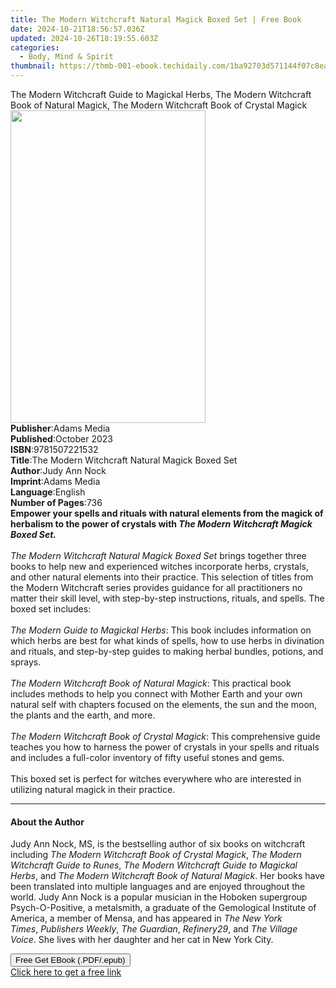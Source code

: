 ```yaml
---
title: The Modern Witchcraft Natural Magick Boxed Set | Free Book
date: 2024-10-21T18:56:57.036Z
updated: 2024-10-26T18:19:55.603Z
categories:
  - Body, Mind & Spirit
thumbnail: https://thmb-001-ebook.techidaily.com/1ba92703d571144f07c8ea462f61014f5058356f142dd640ac17ba26412e4d47.jpg
---
```

<main id="book-container">
  <div class="flex flex-col">
    <div class="book-brief flex-1 py-6 px-4 sm:p-6 md:py-10 md:px-8">
      <!-- brief-->
      <div class="book-brief-main">
        The Modern Witchcraft Guide to Magickal Herbs, The Modern Witchcraft
        Book of Natural Magick, The Modern Witchcraft Book of Crystal Magick
      </div>
    </div>
    <div
      class="book-meta-info flex-1 grid gap-4 col-start-1 col-end-3 row-start-1 sm:mb-6 sm:grid-cols-4 lg:gap-6 lg:col-start-2 lg:row-end-6 lg:row-span-6 lg:mb-0"
    >
      <div
        class="book-meta-info-left place-content-center mt-4 p-4 text-sm leading-6 col-start-2 col-span-2 dark:text-slate-400"
      >
        <img
          class="w-full h-500 object-cover rounded-lg sm:h-255 sm:col-span-2 lg:col-span-full"
          src="https://img-001-ebook.techidaily.com/0327fef787d2fbe56eae1897f6862efa95af7113587f1a5bd22955da10c9bb8d.jpg"
          alt=""
          width="312"
          height="500"
        />
      </div>
      <div
        class="book-meta-info-right mt-2 col-start-1 row-start-2 col-span-3 self-center"
      >
        <!-- meta data  -->
        <div class="flex flex-col px-4 md:px-8">
          <div class="flex-1">
            <strong>Publisher</strong>:<span class="px-2">Adams Media</span>
          </div>
          <div class="flex-1">
            <strong>Published</strong>:<span class="px-2">October 2023</span>
          </div>
          <div class="flex-1">
            <strong>ISBN</strong>:<span class="px-2">9781507221532</span>
          </div>
          <div class="flex-1">
            <strong>Title</strong>:<span class="px-2"
              >The Modern Witchcraft Natural Magick Boxed Set</span
            >
          </div>
          <div class="flex-1">
            <strong>Author</strong>:<span class="px-2">Judy Ann Nock</span>
          </div>
          <div class="flex-1">
            <strong>Imprint</strong>:<span class="px-2">Adams Media</span>
          </div>
          <div class="flex-1">
            <strong>Language</strong>:<span class="px-2">English</span>
          </div>
          <div class="flex-1">
            <strong>Number of Pages</strong>:<span class="px-2">736</span>
          </div>
        </div>
      </div>
    </div>
    <div class="book-description flex-1 py-6 px-4 sm:p-6 md:py-10 md:px-8">
      <div class="book-description-main">
        <div accordion-content="" id="description">
          <b
            >Empower your spells and rituals with natural elements from the
            magick of herbalism to the power of crystals with
            <i>The Modern Witchcraft Magick Boxed Set.</i></b
          ><br /><br /><i>The Modern Witchcraft Natural Magick Boxed Set</i>
          brings together three books to help new and experienced witches
          incorporate herbs, crystals, and other natural elements into their
          practice. This selection of titles from the Modern Witchcraft series
          provides guidance for all practitioners no matter their skill level,
          with step-by-step instructions, rituals, and spells. The boxed set
          includes:<br />
          <br /><i>The Modern Guide to Magickal Herbs</i>: This book includes
          information on which herbs are best for what kinds of spells, how to
          use herbs in divination and rituals, and step-by-step guides to making
          herbal bundles, potions, and sprays.<br />
          <br /><i>The Modern Witchcraft Book of Natural Magick</i>: This
          practical book includes methods to help you connect with Mother Earth
          and your own natural self with chapters focused on the elements, the
          sun and the moon, the plants and the earth, and more.<br />
          <br /><i>The Modern Witchcraft Book of Crystal Magick</i>: This
          comprehensive guide teaches you how to harness the power of crystals
          in your spells and rituals and includes a full-color inventory of
          fifty useful stones and gems.<br />
          <br />This boxed set is perfect for witches everywhere who are
          interested in utilizing natural magick in their practice.
        </div>
        <div class="accordion-fader"></div>
      </div>
    </div>
    <div class="book-excerpts flex-1 py-6 px-4 sm:p-6 md:py-10 md:px-8">
      <!-- excerpts-->
      <div class="book-excerpts-main">
        <hr />
        <h4 class="placeholder placeholder-heading">
          <span>About the Author</span>
        </h4>
        <p>
          Judy Ann Nock, MS, is the bestselling author of six books on
          witchcraft including <i>The Modern Witchcraft Book of Crystal Magic</i
          ><i>k</i>,<i> The Modern Witchcraft Guide to Runes</i>,
          <i>The Modern Witchcraft Guide to Magickal Herbs</i>, and
          <i>The Modern Witchcraft Book of Natural Magick</i>. Her books have
          been translated into multiple languages and are enjoyed throughout the
          world.&nbsp;Judy Ann Nock is a popular musician in the Hoboken
          supergroup Psych-O-Positive, a metalsmith, a graduate of the
          Gemological Institute of America, a member of Mensa, and has appeared
          in&nbsp;<i>The New York Times</i>,&nbsp;<i>Publishers Weekly</i>,
          <i>The Guardian</i>, <i>Refinery29</i>, and&nbsp;<i
            >The Village Voice</i
          >. She lives with her daughter and her cat in New York City.
        </p>
      </div>
    </div>
    <div
      class="book-about-author flex-1 py-6 px-4 sm:p-6 md:py-10 md:px-8"
    ></div>
    <div class="book-free-get flex-1 py-6 px-4 sm:p-6 md:py-10 md:px-8">
      <button
        id="btn-free-get"
        class="bg-blue-500 hover:bg-blue-700 text-white font-bold py-2 px-4 rounded"
      >
        Free Get EBook (.PDF/.epub)
      </button>
      <div id="countdown-display" class="px-2 text-lg mt-2"></div>
      <a
        id="free-link"
        class="hidden bg-blue-500 hover:bg-blue-700 text-white font-bold py-2 px-4 rounded"
        href="https://www.ebooks.com/en-us/book/210795739/the-modern-witchcraft-natural-magick-boxed-set/judy-ann-nock/"
        target="_blank"
        >Click here to get a free link</a
      >
    </div>
    <script>
      let countdownTime = 0;
      let countdownInterval = null;
      document
        .getElementById('btn-free-get')
        .addEventListener('click', startCountdown);
      function startCountdown() {
        countdownTime = new Date().getTime() + 60000 * 3;
        countdownInterval = setInterval(updateCountdown, 1000);
        document.getElementById('btn-free-get').disabled = true;
        document
          .getElementById('btn-free-get')
          .classList.add('bg-gray-500', 'cursor-not-allowed');
      }
      function updateCountdown() {
        let currentTime = new Date().getTime();
        let timeLeft = countdownTime - currentTime;
        let secondsLeft = Math.floor(timeLeft / 1000);
        document.getElementById('countdown-display').innerHTML =
          `Remaining time: ${secondsLeft} seconds.`;
        if (secondsLeft <= 0) {
          clearInterval(countdownInterval);
          document.getElementById('btn-free-get').classList.add('hidden');
          document.getElementById('free-link').classList.remove('hidden');
          document.getElementById('countdown-display').innerHTML = '';
        }
      }
    </script>
  </div>
</main>

<ins class="adsbygoogle"
      style="display:block"
      data-ad-client="ca-pub-7571918770474297"
      data-ad-slot="8358498916"
      data-ad-format="auto"
      data-full-width-responsive="true"></ins>
    